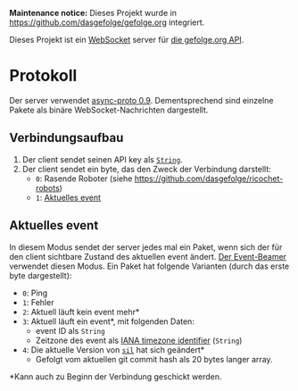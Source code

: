 **Maintenance notice:** Dieses Projekt wurde in <https://github.com/dasgefolge/gefolge.org> integriert.

Dieses Projekt ist ein [WebSocket](https://en.wikipedia.org/wiki/WebSocket) server für [die gefolge.org API](https://gefolge.org/api).

# Protokoll

Der server verwendet [async-proto 0.9](https://docs.rs/async-proto/0.9). Dementsprechend sind einzelne Pakete als binäre WebSocket-Nachrichten dargestellt.

## Verbindungsaufbau

1. Der client sendet seinen API key als [`String`](https://docs.rs/async-proto/0.9/async_proto/trait.Protocol.html#impl-Protocol-for-String).
2. Der client sendet ein byte, das den Zweck der Verbindung darstellt:
    * `0`: Rasende Roboter (siehe <https://github.com/dasgefolge/ricochet-robots>)
    * `1`: [Aktuelles event](#aktuelles-event)

## Aktuelles event

In diesem Modus sendet der server jedes mal ein Paket, wenn sich der für den client sichtbare Zustand des aktuellen event ändert. [Der Event-Beamer](https://github.com/dasgefolge/sil) verwendet diesen Modus. Ein Paket hat folgende Varianten (durch das erste byte dargestellt):

* `0`: Ping
* `1`: Fehler
* `2`: Aktuell läuft kein event mehr\*
* `3`: Aktuell läuft ein event\*, mit folgenden Daten:
    * event ID als `String`
    * Zeitzone des event als [IANA timezone identifier](https://data.iana.org/time-zones/theory.html#naming) (`String`)
* `4`: Die aktuelle Version von [`sil`](https://github.com/dasgefolge/sil) hat sich geändert\*
    * Gefolgt vom aktuellen git commit hash als 20 bytes langer array.

\*Kann auch zu Beginn der Verbindung geschickt werden.
